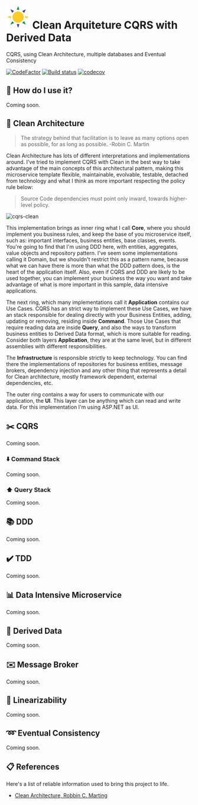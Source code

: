 # ![Guaraci](docs/guaraci-icon.png) Clean Arquiteture CQRS with Derived Data  

CQRS, using Clean Architecture, multiple databases and Eventual Consistency

[![CodeFactor](https://www.codefactor.io/repository/github/fals/cqrs-clean-eventual-consistency/badge)](https://www.codefactor.io/repository/github/fals/cqrs-clean-eventual-consistency)
[![Build status](https://ci.appveyor.com/api/projects/status/github/fals/cqrs-clean-eventual-consistency?branch=master&svg=true)](https://ci.appveyor.com/project/fals/cqrs-clean-eventual-consistency)
[![codecov](https://codecov.io/gh/fals/cqrs-clean-eventual-consistency/branch/master/graph/badge.svg)](https://codecov.io/gh/fals/cqrs-clean-eventual-consistency)

## :floppy_disk: How do I use it?

Coming soon.

## :dart: Clean Architecture

>The strategy behind that facilitation is to leave as many options open as possible, for as long as possible. 
-Robin C. Martin

Clean Architecture has lots of different interpretations and implementations around. I've tried to implement CQRS with Clean in the best way to take advantage of the main concepts of this architectural pattern, making this microservice template flexible, maintainable, evolvable, testable, detached from technology and what I think as more important respecting the policy rule below:

>Source Code dependencies must point only inward, towards higher-level policy.

![cqrs-clean](https://github.com/fals/cqrs-clean-eventual-consistency/blob/master/docs/cqrs-clean.png)

This implementation brings as inner ring what I call **Core**, where you should implement you business rules, and keep the base of you microservice itself, such as: important interfaces, business entities, base classes, events. You're going to find that I'm using DDD here, with entities, aggregates, value objects and repository pattern. I've seem some implementations calling it Domain, but we shouldn't restrict this as a pattern name, because what we can have there is more than what the DDD pattern does, is the heart of the application itself. Also, even if CQRS and DDD are likely to be used together, you can implement your business the way you want and take advantage of what is more important in this sample, data intensive applications.

The next ring, which many implementations call it **Application** contains our Use Cases. CQRS has an strict way to implement these Use Cases, we have an stack responsible for dealing directly with your Business Entities, adding, updating or removing, residing inside **Command**. Those Use Cases that require reading data are inside **Query**, and also the ways to transform business entities to Derived Data format, which is more suitable for reading. Consider both layers **Application**, they are at the same level, but in different assemblies with different responsibilities. 

The **Infrastructure** is responsible strictly to keep technology. You can find there the implementations of repositories for business entities, message brokers, dependency injection and any other thing that represents a detail for Clean architecture, mostly framework dependent, external dependencies, etc.

The outer ring contains a way for users to communicate with our application, the **UI**. This layer can be anything which can read and write data. For this implementation I'm using ASP.NET as UI.

## :scissors: CQRS

Coming soon.

### :arrow_down: Command Stack

Coming soon.

### :arrow_up: Query Stack

Coming soon.

## :books: DDD

Coming soon.

## :heavy_check_mark: TDD

Coming soon.

## :bar_chart: Data Intensive Microservice

Coming soon.

## :page_facing_up: Derived Data

Coming soon.

## :envelope: Message Broker

Coming soon.

## :straight_ruler: Linearizability

Coming soon.

## :loop: Eventual Consistency

Coming soon.

## :clipboard: References

Here's a list of reliable information used to bring this project to life.

* <a href="https://www.amazon.com/Clean-Architecture-Craftsmans-Software-Structure/dp/0134494164" target="_blank">Clean Architecture, Robbin C. Marting</a>